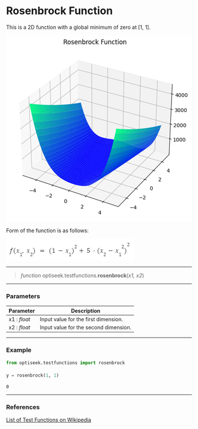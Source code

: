 # Rosenbrock Function

This is a 2D function with a global minimum of zero at [1, 1].

![Rosenbrock Function Plot](images/plot_rosenbrock.png)

Form of the function is as follows: 

![Rosenbrock Equation](images/equation_rosenbrock.png)

---

> *function* optiseek.testfunctions.**rosenbrock**(*x1, x2*)

---

### Parameters

| Parameter | Description |
|---|---|
| x1 : *float* | Input value for the first dimension. |
| x2 : *float* | Input value for the second dimension. |

---

### Example

```python
from optiseek.testfunctions import rosenbrock

y = rosenbrock(1, 1)
```

```compile
0
```

---

### References

[List of Test Functions on Wikipedia](https://en.wikipedia.org/wiki/Test_functions_for_optimization)